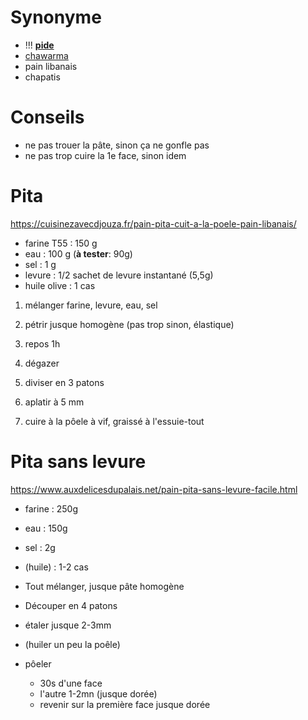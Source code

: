 # Synonyme
- !!! **[pide](https://cuisinezavecdjouza.fr/recette-pain-a-kebab-maison)**
- [chawarma](https://cuisinezavecdjouza.fr/pain-au-yaourt-a-la-poele/)
- pain libanais
- chapatis

# Conseils
- ne pas trouer la pâte, sinon ça ne gonfle pas
- ne pas trop cuire la 1e face, sinon idem


# Pita
https://cuisinezavecdjouza.fr/pain-pita-cuit-a-la-poele-pain-libanais/

- farine T55    : 150 g
- eau           : 100 g (**à tester**: 90g)
- sel           : 1 g
- levure        : 1/2 sachet de levure instantané (5,5g)
- huile olive   : 1 cas

1. mélanger farine, levure, eau, sel
2. pétrir jusque homogène (pas trop sinon, élastique)
4. repos 1h

5. dégazer
6. diviser en 3 patons
7. aplatir à 5 mm

10. cuire à la pôele à vif, graissé à l'essuie-tout

# Pita sans levure
https://www.auxdelicesdupalais.net/pain-pita-sans-levure-facile.html

- farine    : 250g
- eau       : 150g
- sel       : 2g
- (huile)   : 1-2 cas

- Tout mélanger, jusque pâte homogène
- Découper en 4 patons
- étaler jusque 2-3mm
- (huiler un peu la poêle) 
- pôeler 
    - 30s d'une face
    - l'autre 1-2mn (jusque dorée)
    - revenir sur la première face jusque dorée



